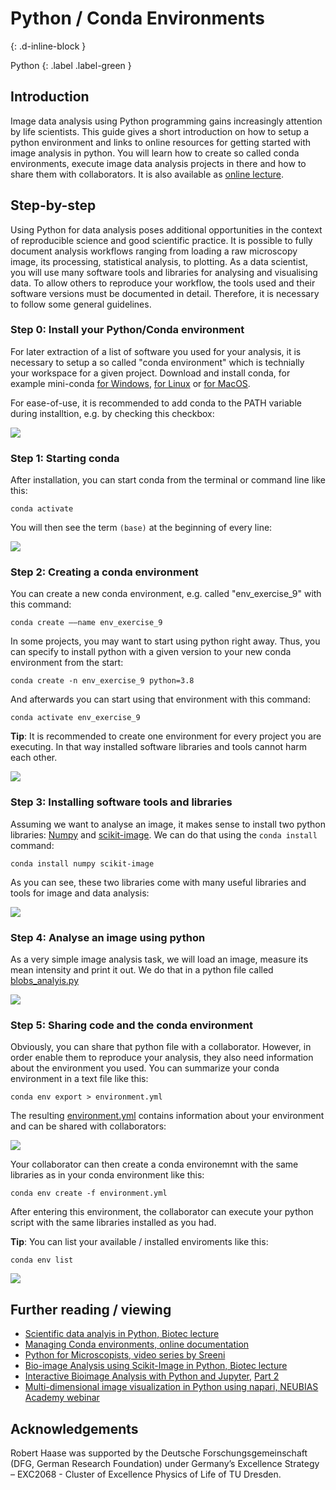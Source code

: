 # Python / Conda Environments
{: .d-inline-block }

Python
{: .label .label-green }


## Introduction
Image data analysis using Python programming gains increasingly attention by life scientists. 
This guide gives a short introduction on how to setup a python environment and links to online resources for getting
started with image analysis in python. 
You will learn how to create so called conda environments, execute image data analysis projects in there and how to share them with collaborators.
It is also available as [online lecture](https://youtu.be/MOEPe9TGBK0).

## Step-by-step
Using Python for data analysis poses additional opportunities in the context of reproducible science and good scientific practice.
It is possible to fully document analysis workflows ranging from loading a raw microscopy image, its processing, statistical analysis, to plotting.
As a data scientist, you will use many software tools and libraries for analysing and visualising data. 
To allow others to reproduce your workflow, the tools used and their software versions must be documented in detail. 
Therefore, it is necessary to follow some general guidelines.

### Step 0: Install your Python/Conda environment
For later extraction of a list of software you used for your analysis, it is necessary to setup a so called "conda environment" which 
is technially your workspace for a given project. Download and install conda, for example mini-conda 
[for Windows](https://docs.conda.io/en/latest/miniconda.html#windows-installers), 
[for Linux](https://docs.conda.io/en/latest/miniconda.html#linux-installers) or
[for MacOS](https://docs.conda.io/en/latest/miniconda.html#macosx-installers).

For ease-of-use, it is recommended to add conda to the PATH variable during installtion, e.g. by checking this checkbox:

![](pics/python_conda_environments/PATH.png)

### Step 1: Starting conda

After installation, you can start conda from the terminal or command line like this:

```
conda activate
```

You will then see the term `(base)` at the beginning of every line:

![](pics/python_conda_environments/base_env.png)

### Step 2: Creating a conda environment
You can create a new conda environment, e.g. called "env_exercise_9" with this command:
```
conda create ––name env_exercise_9
```

In some projects, you may want to start using python right away. Thus, you can specify to install python with a given version to your new conda environment from the start:
```
conda create -n env_exercise_9 python=3.8
```

And afterwards you can start using that environment with this command:
```
conda activate env_exercise_9
```

**Tip**: It is recommended to create one environment for every project you are executing. 
In that way installed software libraries and tools cannot harm each other.

![](pics/python_conda_environments/create_env.png)

### Step 3: Installing software tools and libraries
Assuming we want to analyse an image, it makes sense to install two python libraries: [Numpy](https://numpy.org/) and [scikit-image](https://scikit-image.org/). 
We can do that using the `conda install` command:

```
conda install numpy scikit-image
```

As you can see, these two libraries come with many useful libraries and tools for image and data analysis:

![](pics/python_conda_environments/conda_install.png)

### Step 4: Analyse an image using python
As a very simple image analysis task, we will load an image, measure its mean intensity and print it out. 
We do that in a python file called [blobs_analyis.py](pics/python_conda_environments/blobs_analysis.py)

![](pics/python_conda_environments/blobs_analysis.png)

### Step 5: Sharing code and the conda environment
Obviously, you can share that python file with a collaborator. 
However, in order enable them to reproduce your analysis, they also need information about the environment you used.
You can summarize your conda environment in a text file like this:

```
conda env export > environment.yml
```

The resulting [environment.yml](pics/python_conda_environments/environment.png) contains information about your environment and can be shared with collaborators:

![](pics/python_conda_environments/environment.png)

Your collaborator can then create a conda environemnt with the same libraries as in your conda environment like this:

```
conda env create -f environment.yml
```

After entering this environment, the collaborator can execute your python script with the same libraries installed as you had.

**Tip**: You can list your available / installed enviroments like this:

```
conda env list
```

![](pics/python_conda_environments/env_list.png)

## Further reading / viewing
* [Scientific data analyis in Python, Biotec lecture](https://youtu.be/MOEPe9TGBK0)
* [Managing Conda environments, online documentation](https://docs.conda.io/projects/conda/en/latest/user-guide/tasks/manage-environments.html)
* [Python for Microscopists, video series by Sreeni](https://www.youtube.com/channel/UC34rW-HtPJulxr5wp2Xa04w)
* [Bio-image Analysis using Scikit-Image in Python, Biotec lecture](https://youtu.be/FnvgepHDqRA)
* [Interactive Bioimage Analysis with Python and Jupyter](https://youtu.be/2KF8vBrp3Zw), [Part 2](https://youtu.be/Y3pB3wnOivE)
* [Multi-dimensional image visualization in Python using napari, NEUBIAS Academy webinar](https://youtu.be/VgvDSq5aCDQ)

## Acknowledgements
Robert Haase was supported by the Deutsche Forschungsgemeinschaft (DFG, German Research Foundation) under Germany’s Excellence Strategy – EXC2068 - Cluster of Excellence Physics of Life of TU Dresden.
